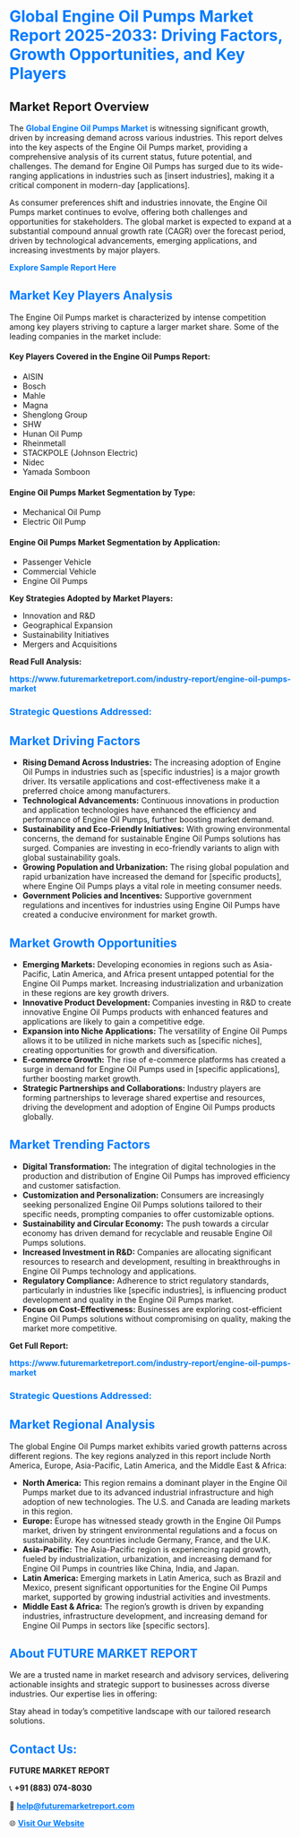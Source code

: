<h1 style="color: #007BFF;">Global Engine Oil Pumps Market Report 2025-2033: Driving Factors, Growth Opportunities, and Key Players</h1>

<section id="overview">
<h2>Market Report Overview</h2>
<p>The <a href="https://www.futuremarketreport.com/industry-report/engine-oil-pumps-market" style="color: #007BFF; text-decoration: none;"><strong>Global Engine Oil Pumps Market</strong></a> is witnessing significant growth, driven by increasing demand across various industries. This report delves into the key aspects of the Engine Oil Pumps market, providing a comprehensive analysis of its current status, future potential, and challenges. The demand for Engine Oil Pumps has surged due to its wide-ranging applications in industries such as [insert industries], making it a critical component in modern-day [applications].</p>
<p>As consumer preferences shift and industries innovate, the Engine Oil Pumps market continues to evolve, offering both challenges and opportunities for stakeholders. The global market is expected to expand at a substantial compound annual growth rate (CAGR) over the forecast period, driven by technological advancements, emerging applications, and increasing investments by major players.</p>
</section>

<section id="overview">
<p><a href="https://www.futuremarketreport.com/request-sample/reportId=126439" style="color: #007BFF; text-decoration: none;"><strong>Explore Sample Report Here</strong></a></p>
</section>

<section id="key-players">
<h2 style="color: #007BFF;">Market Key Players Analysis</h2>
<p>The Engine Oil Pumps market is characterized by intense competition among key players striving to capture a larger market share. Some of the leading companies in the market include:</p>
<h4>Key Players Covered in the Engine Oil Pumps Report:</h4>
<ul><li>AISIN</li><li>Bosch</li><li>Mahle</li><li>Magna</li><li>Shenglong Group</li><li>SHW</li><li>Hunan Oil Pump</li><li>Rheinmetall</li><li>STACKPOLE (Johnson Electric)</li><li>Nidec</li><li>Yamada Somboon</li></ul>
<h4>Engine Oil Pumps Market Segmentation by Type:</h4>
<ul><li>Mechanical Oil Pump</li><li>Electric Oil Pump</li></ul>

<h4>Engine Oil Pumps Market Segmentation by Application:</h4>
<ul><li>Passenger Vehicle</li><li>Commercial Vehicle</li><li>Engine Oil Pumps</li></ul>
<p><strong>Key Strategies Adopted by Market Players:</strong></p>
<ul>
<li>Innovation and R&D</li>
<li>Geographical Expansion</li>
<li>Sustainability Initiatives</li>
<li>Mergers and Acquisitions</li>
</ul>
</section>

<section>
<p><strong>Read Full Analysis: </strong></p><a href="https://www.futuremarketreport.com/industry-report/engine-oil-pumps-market" style="color: #007BFF; text-decoration: none;"><strong>https://www.futuremarketreport.com/industry-report/engine-oil-pumps-market</strong></a>
<h3 style="color: #007BFF;">Strategic Questions Addressed:</h3>
</section>

<section id="driving-factors">
<h2 style="color: #007BFF;">Market Driving Factors</h2>
<ul>
<li><strong>Rising Demand Across Industries:</strong> The increasing adoption of Engine Oil Pumps in industries such as [specific industries] is a major growth driver. Its versatile applications and cost-effectiveness make it a preferred choice among manufacturers.</li>
<li><strong>Technological Advancements:</strong> Continuous innovations in production and application technologies have enhanced the efficiency and performance of Engine Oil Pumps, further boosting market demand.</li>
<li><strong>Sustainability and Eco-Friendly Initiatives:</strong> With growing environmental concerns, the demand for sustainable Engine Oil Pumps solutions has surged. Companies are investing in eco-friendly variants to align with global sustainability goals.</li>
<li><strong>Growing Population and Urbanization:</strong> The rising global population and rapid urbanization have increased the demand for [specific products], where Engine Oil Pumps plays a vital role in meeting consumer needs.</li>
<li><strong>Government Policies and Incentives:</strong> Supportive government regulations and incentives for industries using Engine Oil Pumps have created a conducive environment for market growth.</li>
</ul>
</section>

<section id="growth-opportunities">
<h2 style="color: #007BFF;">Market Growth Opportunities</h2>
<ul>
<li><strong>Emerging Markets:</strong> Developing economies in regions such as Asia-Pacific, Latin America, and Africa present untapped potential for the Engine Oil Pumps market. Increasing industrialization and urbanization in these regions are key growth drivers.</li>
<li><strong>Innovative Product Development:</strong> Companies investing in R&D to create innovative Engine Oil Pumps products with enhanced features and applications are likely to gain a competitive edge.</li>
<li><strong>Expansion into Niche Applications:</strong> The versatility of Engine Oil Pumps allows it to be utilized in niche markets such as [specific niches], creating opportunities for growth and diversification.</li>
<li><strong>E-commerce Growth:</strong> The rise of e-commerce platforms has created a surge in demand for Engine Oil Pumps used in [specific applications], further boosting market growth.</li>
<li><strong>Strategic Partnerships and Collaborations:</strong> Industry players are forming partnerships to leverage shared expertise and resources, driving the development and adoption of Engine Oil Pumps products globally.</li>
</ul>
</section>

<section id="trending-factors">
<h2 style="color: #007BFF;">Market Trending Factors</h2>
<ul>
<li><strong>Digital Transformation:</strong> The integration of digital technologies in the production and distribution of Engine Oil Pumps has improved efficiency and customer satisfaction.</li>
<li><strong>Customization and Personalization:</strong> Consumers are increasingly seeking personalized Engine Oil Pumps solutions tailored to their specific needs, prompting companies to offer customizable options.</li>
<li><strong>Sustainability and Circular Economy:</strong> The push towards a circular economy has driven demand for recyclable and reusable Engine Oil Pumps solutions.</li>
<li><strong>Increased Investment in R&D:</strong> Companies are allocating significant resources to research and development, resulting in breakthroughs in Engine Oil Pumps technology and applications.</li>
<li><strong>Regulatory Compliance:</strong> Adherence to strict regulatory standards, particularly in industries like [specific industries], is influencing product development and quality in the Engine Oil Pumps market.</li>
<li><strong>Focus on Cost-Effectiveness:</strong> Businesses are exploring cost-efficient Engine Oil Pumps solutions without compromising on quality, making the market more competitive.</li>
</ul>
</section>

<section>
<p><strong>Get Full Report: </strong></p><a href="https://www.futuremarketreport.com/industry-report/engine-oil-pumps-market" style="color: #007BFF; text-decoration: none;"><strong>https://www.futuremarketreport.com/industry-report/engine-oil-pumps-market</strong></a>
<h3 style="color: #007BFF;">Strategic Questions Addressed:</h3>
</section>


<section id="regional-analysis">
<h2 style="color: #007BFF;">Market Regional Analysis</h2>
<p>The global Engine Oil Pumps market exhibits varied growth patterns across different regions. The key regions analyzed in this report include North America, Europe, Asia-Pacific, Latin America, and the Middle East & Africa:</p>
<ul>
<li><strong>North America:</strong> This region remains a dominant player in the Engine Oil Pumps market due to its advanced industrial infrastructure and high adoption of new technologies. The U.S. and Canada are leading markets in this region.</li>
<li><strong>Europe:</strong> Europe has witnessed steady growth in the Engine Oil Pumps market, driven by stringent environmental regulations and a focus on sustainability. Key countries include Germany, France, and the U.K.</li>
<li><strong>Asia-Pacific:</strong> The Asia-Pacific region is experiencing rapid growth, fueled by industrialization, urbanization, and increasing demand for Engine Oil Pumps in countries like China, India, and Japan.</li>
<li><strong>Latin America:</strong> Emerging markets in Latin America, such as Brazil and Mexico, present significant opportunities for the Engine Oil Pumps market, supported by growing industrial activities and investments.</li>
<li><strong>Middle East & Africa:</strong> The region’s growth is driven by expanding industries, infrastructure development, and increasing demand for Engine Oil Pumps in sectors like [specific sectors].</li>
</ul>
</section>

<footer>
<h2 style="color: #007BFF;">About FUTURE MARKET REPORT</h2>
<p>We are a trusted name in market research and advisory services, delivering actionable insights and strategic support to businesses across diverse industries. Our expertise lies in offering:</p>

<p>Stay ahead in today’s competitive landscape with our tailored research solutions.</p>

<h2 style="color: #007BFF;">Contact Us:</h2>
<p><strong>FUTURE MARKET REPORT</strong></p>
<p>📞 <strong>+91 (883) 074-8030</strong></p>
<p>📧 <strong><a href="mailto:help@futuremarketreport.com" style="color: #007BFF;">help@futuremarketreport.com</a></strong></p>
<p>🌐 <strong><a href="https://www.futuremarketreport.com/" style="color: #007BFF;">Visit Our Website</a></strong></p>
</footer>